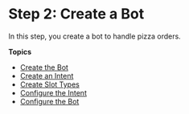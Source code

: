 # Step 2: Create a Bot<a name="gs2-create-bot"></a>

In this step, you create a bot to handle pizza orders\. 

**Topics**
+ [Create the Bot](gs2-create-bot-create.md)
+ [Create an Intent](gs2-create-bot-intent.md)
+ [Create Slot Types](gs2-create-bot-slot-types.md)
+ [Configure the Intent](gs2-create-bot-configure-intent.md)
+ [Configure the Bot](gs2-create-bot-configure-bot.md)